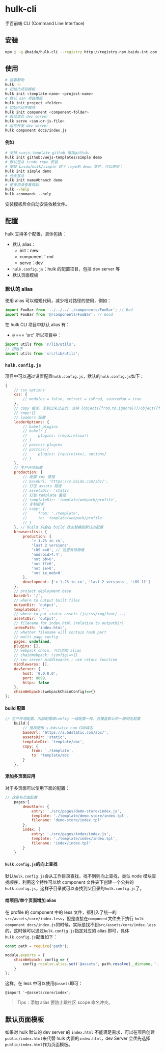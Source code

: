 # hulk-cli

手百前端 CLI (Command Line Interface)

## 安装

```bash
npm i -g @baidu/hulk-cli --registry http://registry.npm.baidu-int.com
```

## 使用

```bash
# 查看帮助
hulk -h
# 初始化项目模板
hulk init <template-name> <project-name>
# 默认 san 项目模板
hulk init project <folder>
# 初始化组件模块
hulk init component <component-folder>
# 启动单页 dev server
hulk serve <san-or-js-file>
# 组件开发 dev server
hulk component docs/index.js
```

#### 例如

```bash
# 支持 vuejs-template github 增加github:
hulk init github:vuejs-templates/simple demo
# 默认是从 icode repo 安装
# 安装 baidu/hulk/simple 这个 repo到 demo 文件，可以使用：
hulk init simple demo
# 分支写法
hulk init name#branch demo
# 更多用法查看帮助
hulk --help
hulk <command> --help
```

安装模板后会自动安装依赖文件。

## 配置

hulk 支持多个配置，具体包括：

-   默认 alias：
    -   init：new
    -   component：md
    -   serve：dev
-   `hulk.config.js`：hulk 的配置项目，包括 dev server 等
-   默认页面模板

### 默认的 alias

使用 alias 可以缩短代码，减少相对路径的使用，例如：

```js
import FooBar from '../../../../components/FooBar'; // Bad
import FooBar from '@/components/FooBar'; // Good
```

在 hulk CLI 项目中默认 alias 有：

-   `@` === 'src'
    所以项目中：

```js
import utils from '@/lib/utils';
// 相当于
import utils from 'src/lib/utils';
```

### `hulk.config.js`

项目中可以通过设置配置`hulk.config.js`，默认的`hulk.config.js`如下：

```js
{
    // css options
    css: {
        // modules = false, extract = isProd, sourceMap = true
    },
    // copy 相关，复制过来过去的，支持 [object({from,to,ignore})]/object({from,to,ignore})
    // copy:{}
    // loaders 配置
    loaderOptions: {
        // babel plugins
        // babel: {
        //     plugins: [require(xxx)]
        // }
        // postcss plugins
        // postcss:{
        //     plugins: [rquire(xxx), options]
        // }
    },
    // 生产环境配置
    production: {
        // 配置 cdn 路径
        // baseUrl: 'https://s.baidu.com/sbc/',
        // 打包 assets 路径
        // assetsDir: 'static',
        // 打包 template 路径
        // templateDir: 'template/webpack/profile',
        // 复制相关
        // copy: {
        //     from: './template',
        //     to: 'template/webpack/profile'
        // }
    }, // build 只会在 build 状态替换到默认的配置
    browserslist: {
        production: [
            '> 1.2% in cn',
            'last 2 versions',
            'iOS >=8', // 这里有待商榷
            'android>4.4',
            'not bb>0',
            'not ff>0',
            'not ie>0',
            'not ie_mob>0'
        ],
        development: ['> 1.2% in cn', 'last 2 versions', 'iOS 11']
    },
    // project deployment base
    baseUrl: '/',
    // where to output built files
    outputDir: 'output',
    templateDir: '',
    // where to put static assets (js/css/img/font/...)
    assetsDir: 'output',
    // filename for index.html (relative to outputDir)
    indexPath: 'index.html',
    // whether filename will contain hash part
    // multi-page config
    pages: undefined,
    plugins: [],
    // webpack chain, 可以添加 alias
    // chainWebpack: (config)=>{}
    // sev server middlewares ; use return function
    middlewares: [],
    devServer: {
        host: '0.0.0.0',
        port: 8899,
        https: false
    },
    chainWebpack:(webpackChainConfig)=>{}
};

```

#### build 配置

```js
// 生产环境配置，内部配置跟config 一级配置一样，会覆盖默认的一级同名配置
    build:{
        // 推荐使用 s.bdstatic.com CDN域名
        baseUrl: 'https://s.bdstatic.com/abc/',
        assetsDir: 'static',
        templateDir: 'template/abc',
        copy: {
            from: './template',
            to: 'template/abc'
        }
    },
```

#### 添加多页面应用

对于多页面可以使用下面的配置：

```js
// 这是多页面配置
    pages:{
        demoStore: {
            entry: './src/pages/demo-store/index.js',
            template: './template/demo-store/index.tpl',
            filename: 'demo-store/index.tpl'
        },
        index: {
            entry: './src/pages/index/index.js',
            template: './template/index/index.tpl',
            filename: 'index/index.tpl'
        }
    }
```

#### `hulk.config.js`的向上查找

默认`hulk.config.js`会从工作目录查找，找不到则向上查找，类似 node 模块查找顺序，利用这个特性可以给 component 文件夹下创建一个公共的`hulk.config.js`，这样子目录就可以查找到父目录的`hulk.config.js`了。

#### 给项目/单个页面增加 alias

在 profile 的 component 中的 less 文件，都引入了统一的`src/assets/core/index.less`，但是直接在`component`文件夹下执行 `hulk component docs/index.js`的时候，实际是找不到`src/assets/core/index.less`的，这时候可以通过`hulk.config.js`指定对应的 alias 即可，具体`hulk.config.js`配置如下：

```js
const path = require('path');

module.exports = {
    chainWebpack: config => {
        config.resolve.alias.set('@assets', path.resolve(__dirname, '../../assets'));
    }
};
```

这样，在 less 中可以使用`@assets`即可：

```less
@import '~@assets/core/index';
```

> Tips：添加 alias 要防止跟社区 scope 命名冲突。

## 默认**页面**模板

如果对 hulk 默认的 dev server 的 `index.html` 不能满足需求，可以在项目创建`public/index.html`来代替 hulk 内置的`index.html`，dev Server 会优先选择`public/index.html`作为页面模板。
